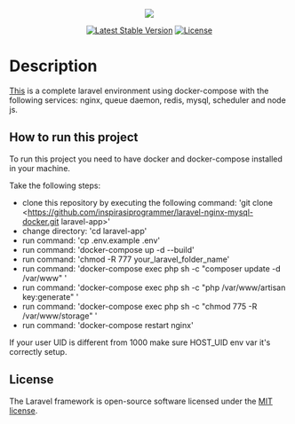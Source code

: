<p align="center"><img src="https://laravel.com/assets/img/components/logo-laravel.svg"></p>

<p align="center">
<a href="https://packagist.org/packages/laravel/framework"><img src="https://poser.pugx.org/laravel/framework/v/stable.svg" alt="Latest Stable Version"></a>
<a href="https://packagist.org/packages/laravel/framework"><img src="https://poser.pugx.org/laravel/framework/license.svg" alt="License"></a>
</p>

# Description

[This](https://github.com/inspirasiprogrammer/laravel-nginx-mysql-docker) is a complete laravel environment using docker-compose with the following services: nginx, queue daemon, redis, mysql, scheduler and node js.

## How to run this project

To run this project you need to have docker and docker-compose installed in your machine.

Take the following steps:

- clone this repository by executing the following command: 'git clone <https://github.com/inspirasiprogrammer/laravel-nginx-mysql-docker.git laravel-app>'
- change directory: 'cd laravel-app'
- run command: 'cp .env.example .env'
- run command: 'docker-compose up -d --build'
- run command: 'chmod -R 777 your_laravel_folder_name'
- run command: 'docker-compose exec php sh -c "composer update -d /var/www" '
- run command: 'docker-compose exec php sh -c "php /var/www/artisan key:generate" '
- run command: 'docker-compose exec php sh -c "chmod 775 -R /var/www/storage" '
- run command: 'docker-compose restart nginx'

If your user UID is different from 1000 make sure HOST_UID env var it's correctly setup.

## License

The Laravel framework is open-source software licensed under the [MIT license](https://opensource.org/licenses/MIT).
